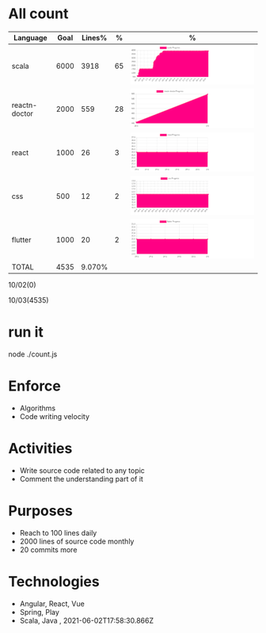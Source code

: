 # All count
|Language|Goal|Lines%|%|%|
|----------|-------|-------|--------|--------|
|scala|6000|3918|65|![scala](https://raw.githubusercontent.com/kapit4n/l-10000-dev/master/scala.png)|play framework, akka, collections|
|reactn-doctor|2000|559|28|![reactn-doctor](https://raw.githubusercontent.com/kapit4n/l-10000-dev/master/reactn-doctor.png)|react-native,, hooks|
|react|1000|26|3|![react](https://raw.githubusercontent.com/kapit4n/l-10000-dev/master/react.png)|Testing, builds|
|css|500|12|2|![css](https://raw.githubusercontent.com/kapit4n/l-10000-dev/master/css.png)||
|flutter|1000|20|2|![flutter](https://raw.githubusercontent.com/kapit4n/l-10000-dev/master/flutter.png)||
|TOTAL|4535|9.070%|
10/02(0)

10/03(4535)


# run it
node ./count.js
    
# Enforce
* Algorithms
* Code writing velocity

# Activities
* Write source code related to any topic
* Comment the understanding part of it
    
# Purposes
* Reach to 100 lines daily
* 2000 lines of source code monthly
* 20 commits more

# Technologies
* Angular, React, Vue
* Spring, Play
* Scala, Java
, 2021-06-02T17:58:30.866Z
